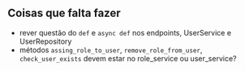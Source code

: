 ## Coisas que falta fazer
- rever questão do `def` e `async def` nos endpoints, UserService e UserRepository
- métodos `assing_role_to_user`, `remove_role_from_user`, `check_user_exists` devem estar no role_service ou user_service?